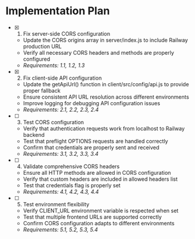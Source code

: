 # Implementation Plan

- [x] 1. Fix server-side CORS configuration

  - Update the CORS origins array in server/index.js to include Railway production URL
  - Verify all necessary CORS headers and methods are properly configured
  - _Requirements: 1.1, 1.2, 1.3_

- [x] 2. Fix client-side API configuration

  - Update the getApiUrl() function in client/src/config/api.js to provide proper fallback
  - Ensure consistent API URL resolution across different environments
  - Improve logging for debugging API configuration issues
  - _Requirements: 2.1, 2.2, 2.3, 2.4_

- [ ] 3. Test CORS configuration



  - Verify that authentication requests work from localhost to Railway backend
  - Test that preflight OPTIONS requests are handled correctly
  - Confirm that credentials are properly sent and received
  - _Requirements: 3.1, 3.2, 3.3, 3.4_

- [ ] 4. Validate comprehensive CORS headers

  - Ensure all HTTP methods are allowed in CORS configuration
  - Verify that custom headers are included in allowed headers list
  - Test that credentials flag is properly set
  - _Requirements: 4.1, 4.2, 4.3, 4.4_

- [ ] 5. Test environment flexibility
  - Verify CLIENT_URL environment variable is respected when set
  - Test that multiple frontend URLs are supported correctly
  - Confirm CORS configuration adapts to different environments
  - _Requirements: 5.1, 5.2, 5.3, 5.4_
